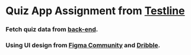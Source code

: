 # Quiz App Assignment from [Testline](https://testline.in/)

### Fetch quiz data from [back-end](https://api.jsonserve.com/Uw5CrX).

### Using UI design from [Figma Community]((https://www.figma.com/design/H7b8Kia491AZEp7NzQefPe/%5BFREE%5D-Queezy---Quiz-App-UI-Kit-(Community)?node-id=302-1969&t=FUlEiDrjE5wCJDt6-0)) and [Dribble](https://dribbble.com/shots/18416743-Quiz-App-Ui-Design).